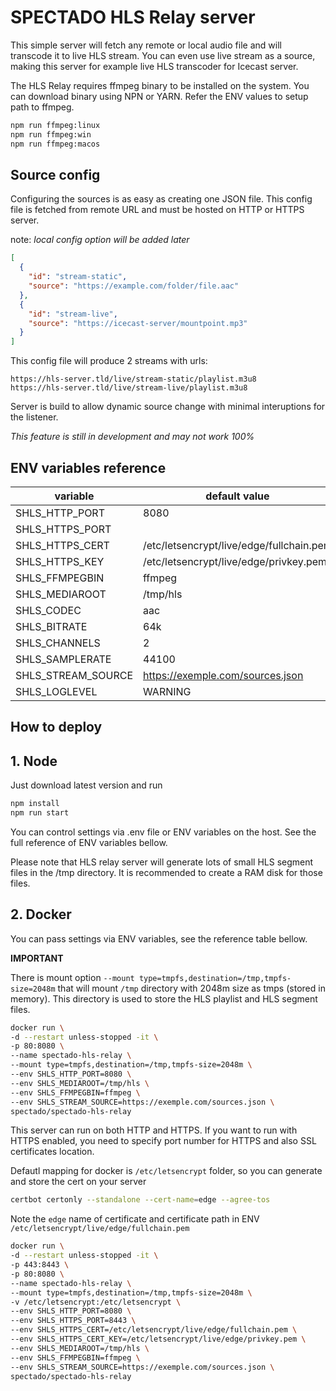# SPECTADO HLS Relay server

This simple server will fetch any remote or local audio file and will transcode it to live HLS stream. You can even use live stream as a source, making this server for example live HLS transcoder for Icecast server.

The HLS Relay requires ffmpeg binary to be installed on the system. You can download binary using NPN or YARN. Refer the ENV values to setup path to ffmpeg.

```bash
npm run ffmpeg:linux
npm run ffmpeg:win
npm run ffmpeg:macos
```

## Source config

Configuring the sources is as easy as creating one JSON file. This config file is fetched from remote URL and must be hosted on HTTP or HTTPS server.

note: _local config option will be added later_

```json
[
  {
    "id": "stream-static",
    "source": "https://example.com/folder/file.aac"
  },
  {
    "id": "stream-live",
    "source": "https://icecast-server/mountpoint.mp3"
  }
]
```

This config file will produce 2 streams with urls:

```
https://hls-server.tld/live/stream-static/playlist.m3u8
https://hls-server.tld/live/stream-live/playlist.m3u8
```

Server is build to allow dynamic source change with minimal interuptions for the listener.

_This feature is still in development and may not work 100%_

## ENV variables reference

| variable           | default value                            |
| ------------------ | ---------------------------------------- |
| SHLS_HTTP_PORT     | 8080                                     |
| SHLS_HTTPS_PORT    |                                          |
| SHLS_HTTPS_CERT    | /etc/letsencrypt/live/edge/fullchain.pem |
| SHLS_HTTPS_KEY     | /etc/letsencrypt/live/edge/privkey.pem   |
| SHLS_FFMPEGBIN     | ffmpeg                                   |
| SHLS_MEDIAROOT     | /tmp/hls                                 |
| SHLS_CODEC         | aac                                      |
| SHLS_BITRATE       | 64k                                      |
| SHLS_CHANNELS      | 2                                        |
| SHLS_SAMPLERATE    | 44100                                    |
| SHLS_STREAM_SOURCE | https://exemple.com/sources.json         |
| SHLS_LOGLEVEL      | WARNING                                  |

## How to deploy

## 1. Node

Just download latest version and run

```bash
npm install
npm run start
```

You can control settings via .env file or ENV variables on the host. See the full reference of ENV variables bellow.

Please note that HLS relay server will generate lots of small HLS segment files in the /tmp directory. It is recommended to create a RAM disk for those files.

## 2. Docker

You can pass settings via ENV variables, see the reference table bellow.

**IMPORTANT**

There is mount option `--mount type=tmpfs,destination=/tmp,tmpfs-size=2048m` that will mount `/tmp` directory with 2048m size as tmps (stored in memory). This directory is used to store the HLS playlist and HLS segment files.

```bash
docker run \
-d --restart unless-stopped -it \
-p 80:8080 \
--name spectado-hls-relay \
--mount type=tmpfs,destination=/tmp,tmpfs-size=2048m \
--env SHLS_HTTP_PORT=8080 \
--env SHLS_MEDIAROOT=/tmp/hls \
--env SHLS_FFMPEGBIN=ffmpeg \
--env SHLS_STREAM_SOURCE=https://exemple.com/sources.json \
spectado/spectado-hls-relay
```

This server can run on both HTTP and HTTPS. If you want to run with HTTPS enabled, you need to specify port number for HTTPS and also SSL certificates location.

Defautl mapping for docker is `/etc/letsencrypt` folder, so you can generate and store the cert on your server

```bash
certbot certonly --standalone --cert-name=edge --agree-tos
```

Note the `edge` name of certificate and certificate path in ENV `/etc/letsencrypt/live/edge/fullchain.pem`

```bash
docker run \
-d --restart unless-stopped -it \
-p 443:8443 \
-p 80:8080 \
--name spectado-hls-relay \
--mount type=tmpfs,destination=/tmp,tmpfs-size=2048m \
-v /etc/letsencrypt:/etc/letsencrypt \
--env SHLS_HTTP_PORT=8080 \
--env SHLS_HTTPS_PORT=8443 \
--env SHLS_HTTPS_CERT=/etc/letsencrypt/live/edge/fullchain.pem \
--env SHLS_HTTPS_CERT_KEY=/etc/letsencrypt/live/edge/privkey.pem \
--env SHLS_MEDIAROOT=/tmp/hls \
--env SHLS_FFMPEGBIN=ffmpeg \
--env SHLS_STREAM_SOURCE=https://exemple.com/sources.json \
spectado/spectado-hls-relay
```
